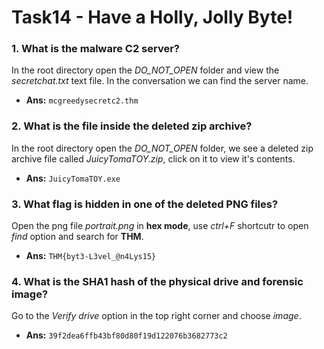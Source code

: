 # Task14 - Have a Holly, Jolly Byte!
### 1. What is the malware C2 server?
In the root directory open the _DO_NOT_OPEN_ folder and view the _secretchat.txt_ text file. In the conversation we can find the server name.  
- **Ans:** `mcgreedysecretc2.thm`
### 2. What is the file inside the deleted zip archive?
In the root directory open the _DO_NOT_OPEN_ folder, we see a deleted zip archive file called _JuicyTomaTOY.zip_, click on it to view it's contents.  
- **Ans:** `JuicyTomaTOY.exe`
### 3. What flag is hidden in one of the deleted PNG files?
Open the png file _portrait.png_ in **hex mode**, use _ctrl+F_ shortcutr to open _find_ option and search for **THM**.
- **Ans:** `THM{byt3-L3vel_@n4Lys15}`
### 4. What is the SHA1 hash of the physical drive and forensic image?
Go to the _Verify drive_ option in the top right corner and choose _image_.
- **Ans:** `39f2dea6ffb43bf80d80f19d122076b3682773c2`
